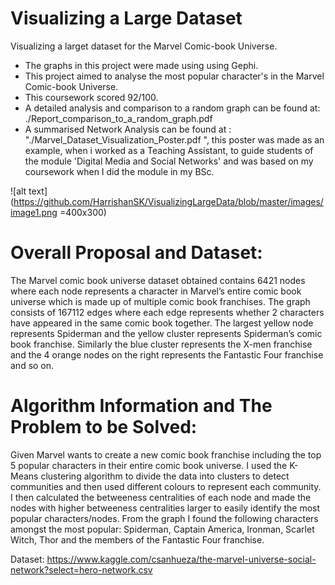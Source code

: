 # Visualizing a Large Dataset
Visualizing a larget dataset for the Marvel Comic-book Universe. 
- The graphs in this project were made using using Gephi.
- This project aimed to analyse the most popular character's in the Marvel Comic-book Universe.
- This coursework scored 92/100.
- A detailed analysis and comparison to a random graph can be found at: ./Report_comparison_to_a_random_graph.pdf
- A summarised Network Analysis can be found at : "./Marvel_Dataset_Visualization_Poster.pdf ", this poster was made as an example, when i worked as a Teaching Assistant, to guide students of the module 'Digital Media and Social Networks' and was based on my coursework when I did the module in my BSc.

![alt text](https://github.com/HarrishanSK/VisualizingLargeData/blob/master/images/image1.png =400x300)

# Overall Proposal and Dataset:
The Marvel comic book universe dataset obtained contains 6421 nodes where each node represents a character in Marvel’s entire comic book universe which is made up of multiple comic book franchises. The graph consists of 167112 edges where each edge represents whether 2 characters have appeared in the same comic book together. The largest yellow node represents Spiderman and the yellow cluster represents Spiderman’s comic book franchise. Similarly the blue cluster represents the X-men franchise and the 4 orange nodes on the right represents the Fantastic Four franchise and so on. 

# Algorithm Information and The Problem to be Solved: 
Given Marvel wants to create a new comic book franchise including the top 5 popular characters in their entire comic book universe. I used the K-Means clustering algorithm to divide the data into clusters to detect communities and then used different colours to represent each community. I then calculated the betweeness centralities of each node and made the nodes with higher betweeness centralities larger to easily identify the most popular characters/nodes. From the graph I found the following characters amongst the most popular: Spiderman, Captain America, Ironman, Scarlet Witch, Thor and the members of the Fantastic Four franchise. 


Dataset: https://www.kaggle.com/csanhueza/the-marvel-universe-social-network?select=hero-network.csv
